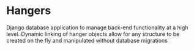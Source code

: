 # Hangers
Django database application to manage back-end functionality at a high level.  Dynamic linking of hanger objects allow for any structure to be created on the fly and manipulated without database migrations
